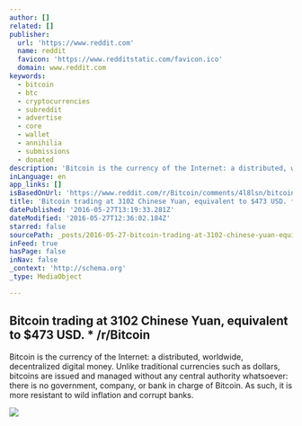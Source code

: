 ```yaml
---
author: []
related: []
publisher:
  url: 'https://www.reddit.com'
  name: reddit
  favicon: 'https://www.redditstatic.com/favicon.ico'
  domain: www.reddit.com
keywords:
  - bitcoin
  - btc
  - cryptocurrencies
  - subreddit
  - advertise
  - core
  - wallet
  - annihilia
  - submissions
  - donated
description: 'Bitcoin is the currency of the Internet: a distributed, worldwide, decentralized digital money. Unlike traditional currencies such as dollars, bitcoins are issued and managed without any central authority whatsoever: there is no government, company, or bank in charge of Bitcoin. As such, it is more resistant to wild inflation and corrupt banks.'
inLanguage: en
app_links: []
isBasedOnUrl: 'https://www.reddit.com/r/Bitcoin/comments/4l8lsn/bitcoin_trading_at_3102_chinese_yuan_equivalent/'
title: 'Bitcoin trading at 3102 Chinese Yuan, equivalent to $473 USD. * /r/Bitcoin'
datePublished: '2016-05-27T13:19:33.281Z'
dateModified: '2016-05-27T12:36:02.184Z'
starred: false
sourcePath: _posts/2016-05-27-bitcoin-trading-at-3102-chinese-yuan-equivalent-to-dollar473-usd.md
inFeed: true
hasPage: false
inNav: false
_context: 'http://schema.org'
_type: MediaObject

---
```

<article style=""><h1>Bitcoin trading at 3102 Chinese Yuan, equivalent to $473 USD. * /r/Bitcoin</h1><p>Bitcoin is the currency of the Internet: a distributed, worldwide, decentralized digital money. Unlike traditional currencies such as dollars, bitcoins are issued and managed without any central authority whatsoever: there is no government, company, or bank in charge of Bitcoin. As such, it is more resistant to wild inflation and corrupt banks.</p><img src="https://i.redditmedia.com/7ZtY4fyyUILos1JdFy0-dWR3mcDNgmQfqeTjB7-vl6Y.jpg?w=320&amp;s=da8dbfcc7242c512073661484a890316" /></article>